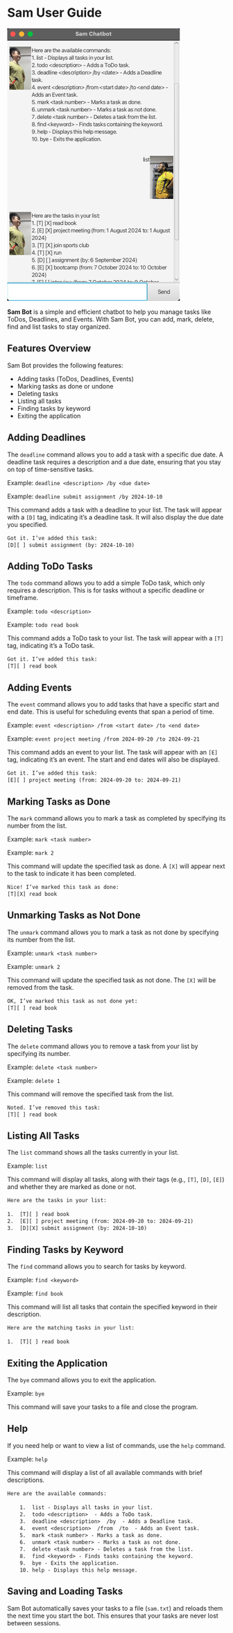 # Sam User Guide

![](./Ui.png)

**Sam Bot** is a simple and efficient chatbot to help you manage tasks like ToDos, Deadlines, and Events. With Sam Bot, you can add, mark, delete, find and list tasks to stay organized.

## Features Overview

Sam Bot provides the following features:
- Adding tasks (ToDos, Deadlines, Events)
- Marking tasks as done or undone
- Deleting tasks
- Listing all tasks
- Finding tasks by keyword
- Exiting the application

## Adding Deadlines

The `deadline` command allows you to add a task with a specific due date. A deadline task requires a description and a due date, ensuring that you stay on top of time-sensitive tasks.

Example: `deadline <description> /by <due date>`

Example: `deadline submit assignment /by 2024-10-10`

This command adds a task with a deadline to your list. The task will appear with a `[D]` tag, indicating it’s a deadline task. It will also display the due date you specified.

```
Got it. I’ve added this task:
[D][ ] submit assignment (by: 2024-10-10)
```

## Adding ToDo Tasks

The `todo` command allows you to add a simple ToDo task, which only requires a description. This is for tasks without a specific deadline or timeframe.

Example: `todo <description>`

Example: `todo read book`

This command adds a ToDo task to your list. The task will appear with a `[T]` tag, indicating it’s a ToDo task.

```
Got it. I’ve added this task:
[T][ ] read book
```

## Adding Events

The `event` command allows you to add tasks that have a specific start and end date. This is useful for scheduling events that span a period of time.

Example: `event <description> /from <start date> /to <end date>`

Example: `event project meeting /from 2024-09-20 /to 2024-09-21`

This command adds an event to your list. The task will appear with an `[E]` tag, indicating it’s an event. The start and end dates will also be displayed.

```
Got it. I’ve added this task:
[E][ ] project meeting (from: 2024-09-20 to: 2024-09-21)
```

## Marking Tasks as Done

The `mark` command allows you to mark a task as completed by specifying its number from the list.

Example: `mark <task number>`

Example: `mark 2`

This command will update the specified task as done. A `[X]` will appear next to the task to indicate it has been completed.

```
Nice! I’ve marked this task as done:
[T][X] read book
```

## Unmarking Tasks as Not Done

The `unmark` command allows you to mark a task as not done by specifying its number from the list.

Example: `unmark <task number>`

Example: `unmark 2`

This command will update the specified task as not done. The `[X]` will be removed from the task.

```
OK, I’ve marked this task as not done yet:
[T][ ] read book
```

## Deleting Tasks

The `delete` command allows you to remove a task from your list by specifying its number.

Example: `delete <task number>`

Example: `delete 1`

This command will remove the specified task from the list.
```
Noted. I’ve removed this task:
[T][ ] read book
```

## Listing All Tasks

The `list` command shows all the tasks currently in your list.

Example: `list`

This command will display all tasks, along with their tags (e.g., `[T]`, `[D]`, `[E]`) and whether they are marked as done or not.
```
Here are the tasks in your list:

1.	[T][ ] read book
2.	[E][ ] project meeting (from: 2024-09-20 to: 2024-09-21)
3.	[D][X] submit assignment (by: 2024-10-10)
```

## Finding Tasks by Keyword

The `find` command allows you to search for tasks by keyword.

Example: `find <keyword>`

Example: `find book`

This command will list all tasks that contain the specified keyword in their description.
```
Here are the matching tasks in your list:

1.	[T][ ] read book
```

## Exiting the Application

The `bye` command allows you to exit the application.

Example: `bye`

This command will save your tasks to a file and close the program.


## Help

If you need help or want to view a list of commands, use the `help` command.

Example: `help`

This command will display a list of all available commands with brief descriptions.
```
Here are the available commands:

	1.	list - Displays all tasks in your list.
	2.	todo <description>  - Adds a ToDo task.
	3.	deadline <description>  /by  - Adds a Deadline task.
	4.	event <description>  /from  /to  - Adds an Event task.
	5.	mark <task number> - Marks a task as done.
	6.	unmark <task number> - Marks a task as not done.
	7.	delete <task number> - Deletes a task from the list.
	8.	find <keyword> - Finds tasks containing the keyword.
	9.	bye - Exits the application.
	10.	help - Displays this help message.
```

## Saving and Loading Tasks

Sam Bot automatically saves your tasks to a file (`sam.txt`) and reloads them the next time you start the bot. This ensures that your tasks are never lost between sessions.
